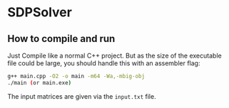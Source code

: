# SDPSolver

## How to compile and run
Just Compile like a normal C++ project. But as the size of the executable file could be large, you should handle this with an assembler flag:
```bash
g++ main.cpp -O2 -o main -m64 -Wa,-mbig-obj
./main (or main.exe)
```

The input matrices are given via the `input.txt` file.
